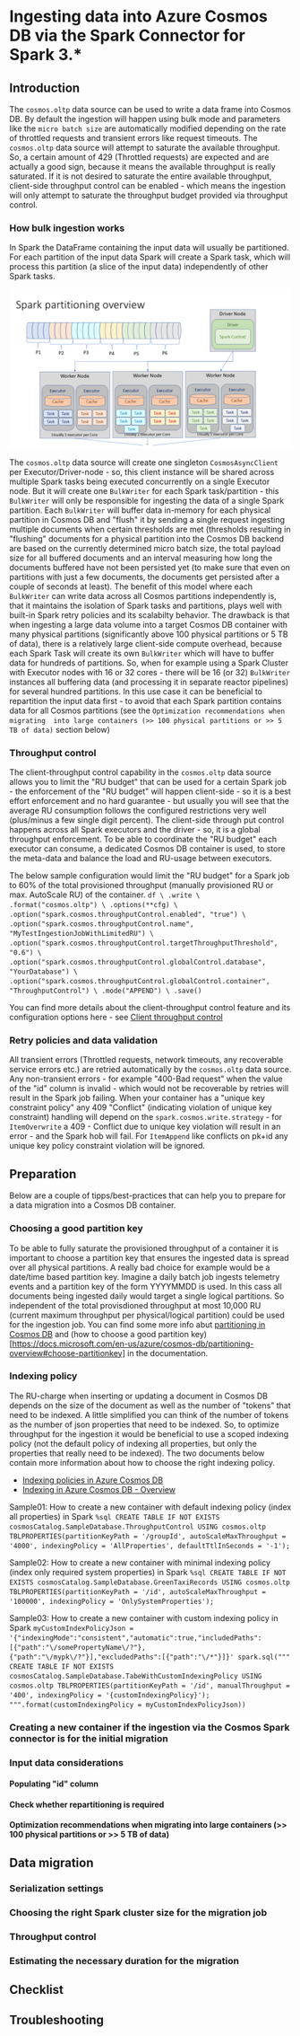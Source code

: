 # Ingesting data into Azure Cosmos DB via the Spark Connector for Spark 3.*

## Introduction
The `cosmos.oltp` data source can be used to write a data frame into Cosmos DB. By default the ingestion will happen using bulk mode and parameters like the `micro batch size` are automatically modified depending on the rate of throttled requests and transient errors like request timeouts. The `cosmos.oltp` data source will attempt to saturate the available throughput. So, a certain amount of 429 (Throttled requests) are expected and are actually a good sign, because it means the available throughput is really  saturated. If it is not desired to saturate the entire available throughput, client-side throughput control can be enabled - which means the ingestion will only attempt to saturate the throughput budget provided via throughput control.

### How bulk ingestion works
In Spark the DataFrame containing the input data will usually be partitioned. For each partition of the input data Spark will create a Spark task, which will process this partition (a slice of the input data) independently of other Spark tasks. 

![Spark partitioning overview](./media/Spark_partitioning.png)

The `cosmos.oltp` data source will create one singleton `CosmosAsyncClient` per Executor/Driver-node - so, this client instance will be shared across multiple Spark tasks being executed concurrently on a single Executor node. But it will create one `BulkWriter` for each Spark task/partition - this `BulkWriter` will only be responsible for ingesting the data of a single Spark partition.
Each `BulkWriter` will buffer data in-memory for each physical partition in Cosmos DB and "flush" it by sending a single request ingesting multiple documents when certain thresholds are met (thresholds resulting in "flushing" documents for a physical partition into the Cosmos DB backend are based on the currently determined micro batch size, the total payload size for all buffered documents and an interval measuring how long the documents buffered have not been persisted yet (to make sure that even on partitions with just a few documents, the documents get persisted after a couple of seconds at least).
The benefit of this model where each `BulkWriter` can write data across all Cosmos partitions independently is, that it maintains the isolation of Spark tasks and partitions, plays well with built-in Spark retry policies and its scalabilty behavior. The drawback is that when ingesting a large data volume into a target Cosmos DB container with many physical partitions (significantly above 100 physical partitions or 5 TB of data), there is a relatively large client-side compute overhead, because each Spark Task will create its own `BulkWriter` which will have to buffer data for hundreds of partitions. So, when for example using a Spark Cluster with Executor nodes with 16 or 32 cores - there will be 16 (or 32) `BulkWriter` instances all buffering data (and processing it in separate reactor pipelines) for several hundred partitions. In this use case it can be beneficial to repartition the input data first - to avoid that each Spark partition contains data for all Cosmos partitions (see the `Optimization recommendations when migrating  into large containers (>> 100 physical partitions or >> 5 TB of data)` section below)

### Throughput control
The client-throughput control capability in the `cosmos.oltp` data source allows you to limit the "RU budget" that can be used for a certain Spark job - the enforcement of the "RU budget" will happen client-side - so it is a best effort enforcement and no hard guarantee - but usually you will see that the average RU consumption follows the configured restrictions very well (plus/minus a few single digit percent). The client-side through put control happens across all Spark executors and the driver - so, it is a global throughput enforcement. To be able to coordinate the "RU budget" each executor can consume, a dedicated Cosmos DB container is used, to store the meta-data and balance the load and RU-usage between executors.

The below sample configuration would limit the "RU budget" for a Spark job to 60% of the total provisioned throughput (manually provisioned RU or max. AutoScale RU) of the container.
``
df \
   .write \
   .format("cosmos.oltp") \
   .options(**cfg) \
   .option("spark.cosmos.throughputControl.enabled", "true") \
   .option("spark.cosmos.throughputControl.name", "MyTestIngestionJobWithLimitedRU") \
   .option("spark.cosmos.throughputControl.targetThroughputThreshold", "0.6") \
   .option("spark.cosmos.throughputControl.globalControl.database", "YourDatabase") \
   .option("spark.cosmos.throughputControl.globalControl.container", "ThroughputControl") \
   .mode("APPEND") \
   .save()
``

You can find more details about the client-throughput control feature and its configuration options here - see [Client throughput control](./ThroughputControl.md)

### Retry policies and data validation
All transient errors (Throttled requests, network timeouts, any recoverable service errors etc.) are retried automatically by the `cosmos.oltp` data source. Any non-transient errors - for example "400-Bad request" when the value of the "id" column is invalid - which would not be recoverable by retries will result in the Spark job failing. When your container has a "unique key constraint policy" any 409 "Conflict" (indicating violation of unique key constraint) handling will depend on the `spark.cosmos.write.strategy` - for `ItemOverwrite` a 409 - Conflict due to unique key violation will result in an error - and the Spark hob will fail. For `ItemAppend` like conflicts on pk+id any unique key policy constraint violation will be ignored.

## Preparation
Below are a couple of tipps/best-practices that can help you to prepare for a data migration into a Cosmos DB container.

### Choosing a good partition key
To be able to fully saturate the provisioned throughput of a container it is important to choose a partition key that ensures the ingested data is spread over all physical partitions. A really bad choice for example would be a date/time based partition key. Imagine a daily batch job ingests telemetry events and a partition key of the form YYYYMMDD is used. In this cass all documents being ingested daily would target a single logical partitions. So independent of the total provisdioned throughput at most 10,000 RU (current maximum throughput per physical/logical partition) could be used for the ingestion job. You can find some more info abut [partitioning in Cosmos DB](https://docs.microsoft.com/en-us/azure/cosmos-db/partitioning-overview) and (how to choose a good partition key)[https://docs.microsoft.com/en-us/azure/cosmos-db/partitioning-overview#choose-partitionkey] in the documentation.

### Indexing policy
The RU-charge when inserting or updating a document in Cosmos DB depends on the size of the document as well as the number of "tokens" that need to be indexed. A little simplified you can think of the number of tokens as the number of json properties that need to be indexed. So, to optimize throughput for the ingestion it would be beneficial to use a scoped indexing policy (not the default policy of indexing all properties, but only the properties that really need to be indexed). The two documents below contain more information about how to choose the right indexing policy.
- [Indexing policies in Azure Cosmos DB](https://docs.microsoft.com/en-us/azure/cosmos-db/index-policy)
- [Indexing in Azure Cosmos DB - Overview](https://docs.microsoft.com/en-us/azure/cosmos-db/index-overview)

Sample01: How to create a new container with default indexing policy (index all properties) in Spark
``
%sql
CREATE TABLE IF NOT EXISTS cosmosCatalog.SampleDatabase.ThroughputControl
USING cosmos.oltp
TBLPROPERTIES(partitionKeyPath = '/groupId', autoScaleMaxThroughput = '4000', indexingPolicy = 'AllProperties', defaultTtlInSeconds = '-1');
``

Sample02: How to create a new container with minimal indexing policy (index only required system properties) in Spark
``
%sql
CREATE TABLE IF NOT EXISTS cosmosCatalog.SampleDatabase.GreenTaxiRecords
USING cosmos.oltp
TBLPROPERTIES(partitionKeyPath = '/id', autoScaleMaxThroughput = '100000', indexingPolicy = 'OnlySystemProperties');
``

Sample03: How to create a new container with custom indexing policy in Spark
``
myCustomIndexPolicyJson = '{"indexingMode":"consistent","automatic":true,"includedPaths":[{"path":"\/somePropertyName\/?"},{"path":"\/mypk\/?"}],"excludedPaths":[{"path":"\/*"}]}'
spark.sql("""
CREATE TABLE IF NOT EXISTS cosmosCatalog.SampleDatabase.TabeWithCustomIndexingPolicy
USING cosmos.oltp
TBLPROPERTIES(partitionKeyPath = '/id', manualThroughput = '400', indexingPolicy = '{customIndexingPolicy}');
""".format(customIndexingPolicy = myCustomIndexPolicyJson))
``

### Creating a new container if the ingestion via the Cosmos Spark connector is for the initial migration

### Input data considerations

#### Populating "id" column

#### Check whether repartitioning is required

#### Optimization recommendations when migrating  into large containers (>> 100 physical partitions or >> 5 TB of data)

## Data migration

### Serialization settings

### Choosing the right Spark cluster size for the migration job



### Throughput control



### Estimating the necessary duration for the migration

## Checklist

## Troubleshooting